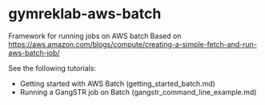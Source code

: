 # gymreklab-aws-batch
Framework for running jobs on AWS batch
Based on https://aws.amazon.com/blogs/compute/creating-a-simple-fetch-and-run-aws-batch-job/

See the following tutorials:

* Getting started with AWS Batch (getting_started_batch.md)
* Running a GangSTR job on Batch (gangstr_command_line_example.md)
